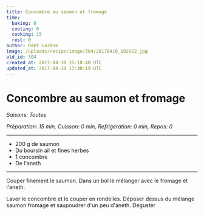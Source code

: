 ```yaml
---
title: Concombre au saumon et fromage
time:
  baking: 0
  cooling: 0
  cooking: 15
  rest: 0
author: Odet Lorène
image: /uploads/recipe/image/304/20170410_192922.jpg
old_id: 304
created_at: 2017-04-10 15:18:40 UTC
updated_at: 2017-04-10 17:30:19 UTC
---
```


# Concombre au saumon et fromage



*Saisons: Toutes*

*Préparation: 15 min, Cuisson: 0 min, Refrigération: 0 min, Repos: 0*

---

- 200 g de saumon
- Du boursin ail et fines herbes
- 1 concombre 
- De l'aneth 

---

Couper finement le saumon. Dans un bol le mélanger avec le fromage et l'aneth.

Laver le concombre et le couper en rondelles. Déposer dessus du mélange saumon fromage et saupoudrer d'un peu d'aneth. Déguster 
